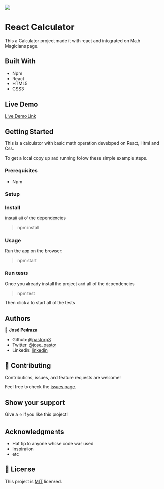 
![](https://img.shields.io/badge/Microverse-blueviolet)

# React Calculator
 


This a Calculator project made it with react and integrated on Math Magicians page.

## Built With

- Npm
- React
- HTML5
- CSS3

## Live Demo

[Live Demo Link](https://reactcalculatorjosepedraza.herokuapp.com/)


## Getting Started

This is a calculator with basic math operation developed on React, Html and Css.


To get a local copy up and running follow these simple example steps.

### Prerequisites
- Npm

### Setup

### Install
Install all of the dependencies 

> npm install 

### Usage

Run the app on the browser:

> npm start

### Run tests
Once you already install the project and all of the dependencies

> npm test

Then click a to start all of the tests




## Authors


👤 **José Pedraza**

- Github: [@pastorp3](https://github.com/pastorp3)
- Twitter: [@jose_pastor](https://twitter.com/jose_pastorp3 )
- Linkedin: [linkedin](https://www.linkedin.com/in/jos%C3%A9-pedraza-acevedo-ab700a1a9/)


## 🤝 Contributing

Contributions, issues, and feature requests are welcome!

Feel free to check the [issues page](issues/).

## Show your support

Give a ⭐️ if you like this project!

## Acknowledgments

- Hat tip to anyone whose code was used
- Inspiration
- etc

## 📝 License

This project is [MIT](lic.url) licensed.

